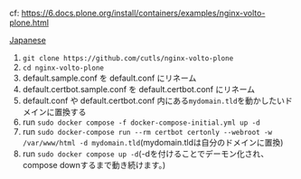 cf: https://6.docs.plone.org/install/containers/examples/nginx-volto-plone.html

[Japanese](README.ja.md)

1. `git clone https://github.com/cutls/nginx-volto-plone`
1. `cd nginx-volto-plone`
1. default.sample.conf を default.conf にリネーム
1. default.certbot.sample.conf を default.certbot.conf にリネーム
1. default.conf や default.certbot.conf 内にある`mydomain.tld`を動かしたいドメインに置換する
1. run `sudo docker compose -f docker-compose-initial.yml up -d`
1. run `sudo docker-compose run --rm certbot certonly --webroot -w /var/www/html -d mydomain.tld`(mydomain.tldは自分のドメインに置換)
1. run `sudo docker compose up -d`(-dを付けることでデーモン化され、compose downするまで動き続けます。)
